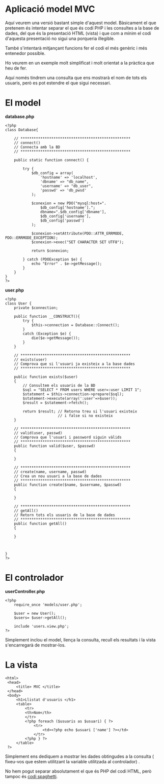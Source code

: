 # Aplicació model MVC

Aquí veurem una versió bastant simple d'aquest model.
Bàsicament el que pretenem és intentar separar el que és codi PHP i les consultes a la base de dades, del que és la presentació HTML (vista) i que com a mínim el codi
d'aquesta presentació no sigui una porqueria illegible.

També s'intentarà mitjançant funcions fer el codi el més genèric i més entenedor possible.

Ho veurem en un exemple molt simplificat i molt orientat a la pràctica que heu de fer.

Aquí només tindrem una consulta que ens mostrarà el nom de tots els usuaris, però es pot estendre el que sigui necessari.

# El model

**database.php**

```php+lineNumbers:true
<?php
class Database{

    // ************************************************** 
    // connect()
    // Connecta amb la BD
    // ************************************************** 
    
    public static function connect() {
    
        try {
            $db_config = array(
                'hostname' => 'localhost',
                'dbname' => "db_name",
                'username' => "db_user",
                'passwd' => 'db_pwsd'
            );
            
            $conexion = new PDO("mysql:host=".
                $db_config['hostname'].";
                dbname=".$db_config['dbname'],
                $db_config['username'],
                $db_config['passwd']
            );
            
            $conexion->setAttribute(PDO::ATTR_ERRMODE, PDO::ERRMODE_EXCEPTION);
            $conexion->exec("SET CHARACTER SET UTF8");
            
            return $conexion;
        
        } catch (PDOException $e) {
            echo "Error" . $e->getMessage();
        }
    }
}
?>
```



**user.php**

```php+lineNumbers:true
<?php
class User {
    private $connection;

    public function __CONSTRUCT(){
        try {
            $this->connection = Database::Connect();
        } 
        catch (Exception $e) {
            die($e->getMessage());
        }
    }

    // ************************************************** 
    // exists(user)
    // Comprova que si l'usuari ja existeix a la base dades
    // ************************************************** 

    public function exists($user)
    {
        // Consultem els usuaris de la BD
        $sql = "SELECT * FROM users WHERE user=:user LIMIT 1";
        $statement = $this->connection->prepare($sql);
        $statement->execute(array(':user'=>$user));
        $result = $statement->fetch();

        return $result; // Retorna treu si l'usuari existeix 
                        // i false si no existeix
    }

    // ************************************************** 
    // valid(user, passwd)
    // Comprova que l'usuari i password siguin vàlids
    // ************************************************** 
    public function valid($user, $passwd)
    {
        
    }
        
    // ************************************************** 
    // create(name, username, passwd)
    // Crea un nou usuari a la base de dades
    // ************************************************** 
    public function create($name, $username, $passwd)
    {
        
    }
    
    // ************************************************** 
    // getAll()
    // Retorn tots els usuaris de la base de dades
    // ************************************************** 
    public function getAll()
    {
        
    }



}
?>

```

# El controlador

**userController.php**

```php+lineNumbers:true
<?php
    require_once 'models/user.php';
    
    $user = new User();
    $users= $user->getAll();
    
    include 'users.view.php';
?>
```

Simplement inclou el model, llença la consulta, recull els resultats i la vista s'encarregarà de mostrar-los. 

# La vista

```xml+lineNumbers:true
<html>
 <head>
     <title> MVC </title>
 </head>
 <body>
     <h1>Llistat d'usuaris </h1>
     <table>
         <tr>
         <th>Nom</th>
         </tr>
         <?php foreach ($usuaris as $usuari) { ?>
             <tr>
                 <td><?php echo $usuari ['name'] ?></td>
             </tr>
         <?php } ?>
     </table>
 ?>
 ```
 
Simplement ens dediquem a mostrar les dades obtingudes a la consulta ( fixeu-vos que estem utilitzant la variable utilitzada al controlador) .

No hem pogut separar absolutament el que és PHP del codi HTML, però tampoc és [codi spaghetti](https://ca.wikipedia.org/wiki/Codi_spaghetti).
